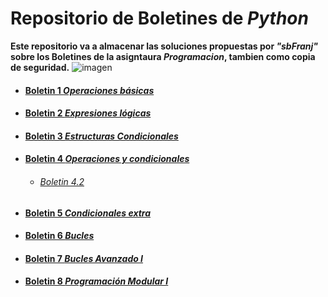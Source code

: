 # Repositorio de Boletines de _Python_       

**Este repositorio va a almacenar las soluciones propuestas por _"sbFranj"_ sobre los Boletines de la asigntaura _Programacion_, tambien como copia de seguridad.** ![imagen](https://cdn-icons-png.flaticon.com/128/721/721808.png)



- #### [Boletin 1 _Operaciones básicas_](https://github.com/sbFranj/Python/blob/master/Boletin%201.txt) 

 
- #### [Boletin 2 _Expresiones lógicas_](https://github.com/sbFranj/Python/blob/master/Boletin%202.txt)

- #### [Boletin 3 _Estructuras Condicionales_](https://github.com/sbFranj/Python/blob/master/boletin_3.py)

- #### [Boletin 4 _Operaciones y condicionales_](https://github.com/sbFranj/Python/blob/master/boletin_4.py)
  - ###### [Boletin 4.2](https://github.com/sbFranj/Python/tree/master/Boletin_4_segunda_parte)

- #### [Boletin 5 _Condicionales extra_](https://github.com/sbFranj/Python/tree/master/Boletin_5)

- #### [Boletin 6 _Bucles_](https://github.com/sbFranj/Python/tree/master/Boletin_6)
 
- #### [Boletin 7 _Bucles Avanzado I_](https://github.com/sbFranj/Python/tree/master/Boletin_7)

- #### [Boletin 8 _Programación Modular I_](https://github.com/sbFranj/Python/tree/master/Boletin_1_modular)
